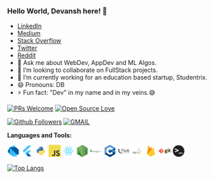 ### Hello World, Devansh here! 👋

- <a href="https://www.linkedin.com/in/devansh-baldwa-401953178/">LinkedIn</a>
- <a href="https://medium.com/@devanshbaldwa">Medium</a>
- <a href="https://stackoverflow.com/users/11506014/devansh-baldwa">Stack Overflow</a>
- <a href="https://twitter.com/DevanshBaldwa">Twitter</a>
- <a href="https://www.reddit.com/user/devansh03/">Reddit</a>
- 💬 Ask me about WebDev, AppDev and ML Algos. 
- 👯 I’m looking to collaborate on FullStack projects.
- 🔭 I’m currently working for an education based startup, Studentrix.
- 😄 Pronouns: DB 
- ⚡ Fun fact: "Dev" in my name and in my veins.😅

[![PRs Welcome](https://img.shields.io/badge/PRs-welcome-brightgreen.svg?style=flat&logo=github)](https://github.com/devansh03)  [![Open Source Love](https://badges.frapsoft.com/os/v2/open-source.svg?v=104)](https://github.com/devansh03) <br>

[![Github Followers](https://img.shields.io/github/followers/devansh03?style=social)](https://github.com/devansh03?tab=followers) [![GMAIL](https://img.shields.io/static/v1.svg?label=send&message=devanshbaldwa@gmail.com&color=red&logo=gmail&style=social)](mailto:devanshbaldwa@gmail.com?subject=Hello)

**Languages and Tools:**  

<code><img height="28" src="https://raw.githubusercontent.com/github/explore/80688e429a7d4ef2fca1e82350fe8e3517d3494d/topics/dart/dart.png"></code>
<code><img height="28" src="https://raw.githubusercontent.com/github/explore/80688e429a7d4ef2fca1e82350fe8e3517d3494d/topics/flutter/flutter.png"></code>
<code><img height="28" src="https://raw.githubusercontent.com/github/explore/80688e429a7d4ef2fca1e82350fe8e3517d3494d/topics/python/python.png"></code>
<code><img height="28" src="https://raw.githubusercontent.com/github/explore/80688e429a7d4ef2fca1e82350fe8e3517d3494d/topics/javascript/javascript.png"></code>
<code><img height="28" src="https://raw.githubusercontent.com/github/explore/80688e429a7d4ef2fca1e82350fe8e3517d3494d/topics/react/react.png"></code>
<code><img height="28" src="https://raw.githubusercontent.com/github/explore/80688e429a7d4ef2fca1e82350fe8e3517d3494d/topics/nodejs/nodejs.png"></code>
<code><img height="28" src="https://raw.githubusercontent.com/github/explore/80688e429a7d4ef2fca1e82350fe8e3517d3494d/topics/mongodb/mongodb.png"></code>
<code><img height="28" src="https://raw.githubusercontent.com/github/explore/80688e429a7d4ef2fca1e82350fe8e3517d3494d/topics/cpp/cpp.png"></code>
<code><img height="28" src="https://raw.githubusercontent.com/github/explore/80688e429a7d4ef2fca1e82350fe8e3517d3494d/topics/flask/flask.png"></code>
<code><img height="28" src="https://raw.githubusercontent.com/github/explore/80688e429a7d4ef2fca1e82350fe8e3517d3494d/topics/mysql/mysql.png"></code>
<code><img height="28" src="https://raw.githubusercontent.com/github/explore/80688e429a7d4ef2fca1e82350fe8e3517d3494d/topics/firebase/firebase.png"></code>
<code><img height="28" src="https://raw.githubusercontent.com/github/explore/80688e429a7d4ef2fca1e82350fe8e3517d3494d/topics/git/git.png"></code>
<code><img height="28" src="https://raw.githubusercontent.com/github/explore/80688e429a7d4ef2fca1e82350fe8e3517d3494d/topics/terminal/terminal.png"></code>

[![Top Langs](https://github-readme-stats.vercel.app/api/top-langs/?username=devansh03&hide_langs_below=1)](https://github.com/devansh03/github-readme-stats)

<!--
![Devansh's GitHub stats](https://github-readme-stats.vercel.app/api?username=devansh03&show_icons=true&hide_border=true)
**devansh03/devansh03** is a ✨ _special_ ✨ repository because its `README.md` (this file) appears on your GitHub profile.
-->
